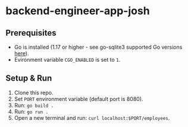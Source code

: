# backend-engineer-app-josh
## Prerequisites
* Go is installed (1.17 or higher - see go-sqlite3 supported Go versions [here](https://github.com/mattn/go-sqlite3/blob/v1.14.15/.github/workflows/go.yaml)).
* Evironment variable `CGO_ENABLED` is set to `1`.

## Setup & Run
1. Clone this repo.
2. Set `PORT` environment variable (default port is 8080).
3. Run: `go build .`
4. Run: `go run .`
5. Open a new terminal and run: `curl localhost:$PORT/employees`.